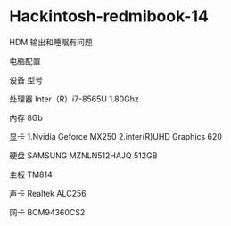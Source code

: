 # Hackintosh-redmibook-14

HDMI输出和睡眠有问题

电脑配置

设备	     型号

处理器	Inter（R）i7-8565U 1.80Ghz

内存	8Gb

显卡	1.Nvidia Geforce MX250 2.inter(R)UHD Graphics 620

硬盘	SAMSUNG MZNLN512HAJQ 512GB

主板	TM814

声卡	Realtek ALC256

网卡	BCM94360CS2

